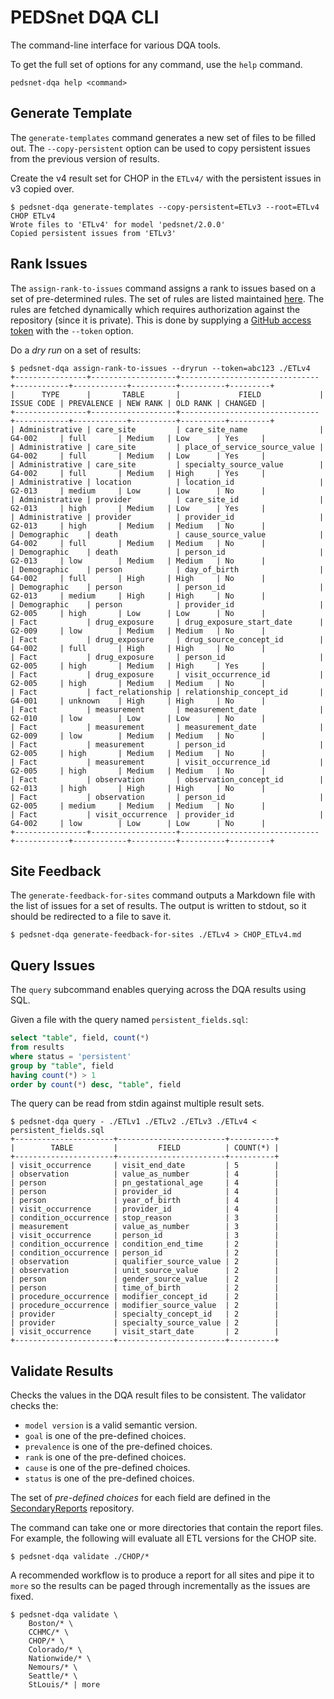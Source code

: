 # PEDSnet DQA CLI

The command-line interface for various DQA tools.

To get the full set of options for any command, use the `help` command.

```
pedsnet-dqa help <command>
```

## Generate Template

The `generate-templates` command generates a new set of files to be filled out. The `--copy-persistent` option can be used to copy persistent issues from the previous version of results.

Create the v4 result set for CHOP in the `ETLv4/` with the persistent issues in v3 copied over.

```
$ pedsnet-dqa generate-templates --copy-persistent=ETLv3 --root=ETLv4 CHOP ETLv4
Wrote files to 'ETLv4' for model 'pedsnet/2.0.0'
Copied persistent issues from 'ETLv3'
```

## Rank Issues

The `assign-rank-to-issues` command assigns a rank to issues based on a set of pre-determined rules. The set of rules are listed maintained [here](https://github.com/PEDSnet/Data-Quality/tree/master/SecondaryReports/Ranking). The rules are fetched dynamically which requires authorization against the repository (since it is private). This is done by supplying a [GitHub access token](https://help.github.com/articles/creating-an-access-token-for-command-line-use/) with the `--token` option.

Do a *dry run* on a set of results:

```
$ pedsnet-dqa assign-rank-to-issues --dryrun --token=abc123 ./ETLv4
+----------------+-------------------+-------------------------------+------------+------------+----------+----------+---------+
|      TYPE      |       TABLE       |             FIELD             | ISSUE CODE | PREVALENCE | NEW RANK | OLD RANK | CHANGED |
+----------------+-------------------+-------------------------------+------------+------------+----------+----------+---------+
| Administrative | care_site         | care_site_name                | G4-002     | full       | Medium   | Low      | Yes     |
| Administrative | care_site         | place_of_service_source_value | G4-002     | full       | Medium   | Low      | Yes     |
| Administrative | care_site         | specialty_source_value        | G4-002     | full       | Medium   | High     | Yes     |
| Administrative | location          | location_id                   | G2-013     | medium     | Low      | Low      | No      |
| Administrative | provider          | care_site_id                  | G2-013     | high       | Medium   | Low      | Yes     |
| Administrative | provider          | provider_id                   | G2-013     | high       | Medium   | Medium   | No      |
| Demographic    | death             | cause_source_value            | G4-002     | full       | Medium   | Medium   | No      |
| Demographic    | death             | person_id                     | G2-013     | low        | Medium   | Medium   | No      |
| Demographic    | person            | day_of_birth                  | G4-002     | full       | High     | High     | No      |
| Demographic    | person            | person_id                     | G2-013     | medium     | High     | High     | No      |
| Demographic    | person            | provider_id                   | G2-005     | high       | Low      | Low      | No      |
| Fact           | drug_exposure     | drug_exposure_start_date      | G2-009     | low        | Medium   | Medium   | No      |
| Fact           | drug_exposure     | drug_source_concept_id        | G4-002     | full       | High     | High     | No      |
| Fact           | drug_exposure     | person_id                     | G2-005     | high       | Medium   | High     | Yes     |
| Fact           | drug_exposure     | visit_occurrence_id           | G2-005     | high       | Medium   | Medium   | No      |
| Fact           | fact_relationship | relationship_concept_id       | G4-001     | unknown    | High     | High     | No      |
| Fact           | measurement       | measurement_date              | G2-010     | low        | Low      | Low      | No      |
| Fact           | measurement       | measurement_date              | G2-009     | low        | Medium   | Medium   | No      |
| Fact           | measurement       | person_id                     | G2-005     | high       | Medium   | Medium   | No      |
| Fact           | measurement       | visit_occurrence_id           | G2-005     | high       | Medium   | Medium   | No      |
| Fact           | observation       | observation_concept_id        | G2-013     | high       | High     | High     | No      |
| Fact           | observation       | person_id                     | G2-005     | medium     | Medium   | Medium   | No      |
| Fact           | visit_occurrence  | provider_id                   | G4-002     | low        | Low      | Low      | No      |
+----------------+-------------------+-------------------------------+------------+------------+----------+----------+---------+
```

## Site Feedback

The `generate-feedback-for-sites` command outputs a Markdown file with the list of issues for a set of results. The output is written to stdout, so it should be redirected to a file to save it.

```
$ pedsnet-dqa generate-feedback-for-sites ./ETLv4 > CHOP_ETLv4.md
```

## Query Issues

The `query` subcommand enables querying across the DQA results using SQL.

Given a file with the query named `persistent_fields.sql`:

```sql
select "table", field, count(*)
from results
where status = 'persistent'
group by "table", field
having count(*) > 1
order by count(*) desc, "table", field
```

The query can be read from stdin against multiple result sets.

```
$ pedsnet-dqa query - ./ETLv1 ./ETLv2 ./ETLv3 ./ETLv4 < persistent_fields.sql
+----------------------+------------------------+----------+
|        TABLE         |         FIELD          | COUNT(*) |
+----------------------+------------------------+----------+
| visit_occurrence     | visit_end_date         | 5        |
| observation          | value_as_number        | 4        |
| person               | pn_gestational_age     | 4        |
| person               | provider_id            | 4        |
| person               | year_of_birth          | 4        |
| visit_occurrence     | provider_id            | 4        |
| condition_occurrence | stop_reason            | 3        |
| measurement          | value_as_number        | 3        |
| visit_occurrence     | person_id              | 3        |
| condition_occurrence | condition_end_time     | 2        |
| condition_occurrence | person_id              | 2        |
| observation          | qualifier_source_value | 2        |
| observation          | unit_source_value      | 2        |
| person               | gender_source_value    | 2        |
| person               | time_of_birth          | 2        |
| procedure_occurrence | modifier_concept_id    | 2        |
| procedure_occurrence | modifier_source_value  | 2        |
| provider             | specialty_concept_id   | 2        |
| provider             | specialty_source_value | 2        |
| visit_occurrence     | visit_start_date       | 2        |
+----------------------+------------------------+----------+
```

## Validate Results

Checks the values in the DQA result files to be consistent. The validator checks the:

- `model version` is a valid semantic version.
- `goal` is one of the pre-defined choices.
- `prevalence` is one of the pre-defined choices.
- `rank` is one of the pre-defined choices.
- `cause` is one of the pre-defined choices.
- `status` is one of the pre-defined choices.

The set of *pre-defined choices* for each field are defined in the [SecondaryReports](https://github.com/PEDSnet/Data-Quality/tree/master/SecondaryReports#format-for-secondary-reports) repository.

The command can take one or more directories that contain the report files. For example, the following will evaluate all ETL versions for the CHOP site.

```
$ pedsnet-dqa validate ./CHOP/*
```

A recommended workflow is to produce a report for all sites and pipe it to `more` so the results can be paged through incrementally as the issues are fixed.

```
$ pedsnet-dqa validate \
    Boston/* \
    CCHMC/* \
    CHOP/* \
    Colorado/* \
    Nationwide/* \
    Nemours/* \
    Seattle/* \
    StLouis/* | more
```
